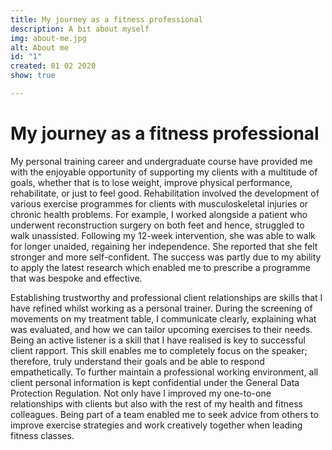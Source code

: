 ```yaml
---
title: My journey as a fitness professional
description: A bit about myself
img: about-me.jpg
alt: About me
id: "1"
created: 01 02 2020
show: true

---
```

# My journey as a fitness professional

My personal training career and undergraduate course have provided me with the enjoyable opportunity of supporting my clients with a multitude of goals, whether that is to lose weight, improve physical performance, rehabilitate, or just to feel good. Rehabilitation involved the development of various exercise programmes for clients with musculoskeletal injuries or chronic health problems. For example, I worked alongside a patient who underwent reconstruction surgery on both feet and hence, struggled to walk unassisted. Following my 12-week intervention, she was able to walk for longer unaided, regaining her independence. She reported that she felt stronger and more self-confident. The success was partly due to my ability to apply the latest research which enabled me to prescribe a programme that was bespoke and effective.

Establishing trustworthy and professional client relationships are skills that I have refined whilst working as a personal trainer. During the screening of movements on my treatment table, I communicate clearly, explaining what was evaluated, and how we can tailor upcoming exercises to their needs. Being an active listener is a skill that I have realised is key to successful client rapport. This skill enables me to completely focus on the speaker; therefore, truly understand their goals and be able to respond empathetically. To further maintain a professional working environment, all client personal information is kept confidential under the General Data Protection Regulation. Not only have I improved my one-to-one relationships with clients but also with the rest of my health and fitness colleagues. Being part of a team enabled me to seek advice from others to improve exercise strategies and work creatively together when leading fitness classes.